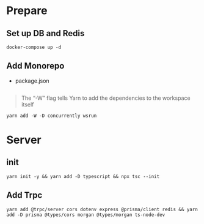 # Prepare
## Set up DB and Redis
```
docker-compose up -d 
```
## Add Monorepo
+ package.json
```

```
> The “-W” flag tells Yarn to add the dependencies to the workspace itself
```
yarn add -W -D concurrently wsrun
```
# Server
## init
```
yarn init -y && yarn add -D typescript && npx tsc --init 
```
## Add Trpc
```
yarn add @trpc/server cors dotenv express @prisma/client redis && yarn add -D prisma @types/cors morgan @types/morgan ts-node-dev
```